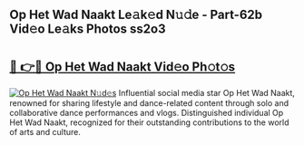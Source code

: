 ## Op Het Wad Naakt Le𝚊k𝚎d N𝚞𝚍e - Part-62b Vid𝚎o Le𝚊ks Photos ss2o3

# <h2><a href="http://fbanij.evod.top/?m=Op+Het+Wad+Naakt">🔗 👉🔴 Op Het Wad Naakt Vid𝚎o Ph𝚘t𝚘s</a></h2>

[![Op Het Wad Naakt N𝚞d𝚎s](https://i.imgur.com/8V9OHl7.gif)](http://fbanij.evod.top/?m=Op+Het+Wad+Naakt)
Influential social media star Op Het Wad Naakt, renowned for sharing lifestyle and dance-related content through solo and collaborative dance performances and vlogs. Distinguished individual Op Het Wad Naakt, recognized for their outstanding contributions to the world of arts and culture. 
